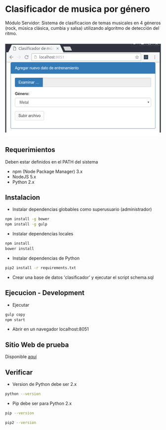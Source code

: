 # Clasificador de musica por género

Módulo Servidor: Sistema de clasificacion de temas musicales en 4 géneros (rock, música clásica, cumbia y salsa) utilizando algoritmo de detección del ritmo.

![alt tag](screenshot.png)

## Requerimientos

Deben estar definidos en el PATH del sistema

- npm (Node Package Manager) 3.x
- NodeJS 5.x
- Python 2.x

## Instalacion

- Instalar dependencias globables como superusuario (administrador)

```bash
npm install -g bower
npm install -g gulp
```

- Instalar dependencias locales

```bash
npm install
bower install
```

- Instalar dependencias de Python
```bash
pip2 install -r requirements.txt
```

- Crear una base de datos 'clasificador' y ejecutar el script schema.sql

## Ejecucion - Development

- Ejecutar
```bash
gulp copy
npm start
```

- Abrir en un navegador localhost:8051

## Sitio Web de prueba

Disponible [aquí](http://clasificador-yga.rhcloud.com)

## Verificar

- Version de Python debe ser 2.x
```bash
python --version
```

- Pip debe ser para Python 2.x
```bash
pip --version
```
```bash
pip2 --version
```

